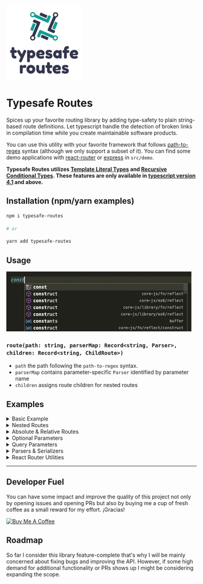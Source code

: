 <img title="logo" src="logo.png" />

# Typesafe Routes

Spices up your favorite routing library by adding type-safety to plain string-based route definitions. Let typescript handle the detection of broken links in compilation time while you create maintainable software products.

You can use this utility with your favorite framework that follows [path-to-regex](https://github.com/pillarjs/path-to-regexp) syntax (although we only support a subset of it). You can find some demo applications with [react-router](https://reacttraining.com/react-router/) or [express](https://expressjs.com/) in `src/demo`.

**Typesafe Routes utilizes [Template Literal Types](https://devblogs.microsoft.com/typescript/announcing-typescript-4-1-beta/#template-literal-types) and [Recursive Conditional Types](https://devblogs.microsoft.com/typescript/announcing-typescript-4-1-beta/#recursive-conditional-types). These features are only available in [typescript version 4.1](https://github.com/microsoft/TypeScript/issues/40124) and above.**

## Installation (npm/yarn examples)

``` sh
npm i typesafe-routes

# or

yarn add typesafe-routes
```

## Usage

![example](assets/usage.gif)

### `route(path: string, parserMap: Record<string, Parser>, children: Record<string, ChildRoute>)`

* `path` the path following the `path-to-regex` syntax.
* `parserMap` contains parameter-specific `Parser` identified by parameter name
* `children` assigns route children for nested routes

## Examples

<details>
  <summary>Basic Example</summary>

  ``` ts
  import { route, stringParser } from "typesafe-routes";

  const accountRoute = route("/account/:accountId", {
    accountId: stringParser, // parser implicitly defines the type (string) of 'accountId'
  }, {});

  // serialisation:
  accountRoute({ accountId: "5c9f1e79e96c" }).$
  // => "/account/5c9f1e79e96c"

  // parsing:
  accountRoute.parseParams({ accountId: "123"}).$
  // => { accountId: "123" }
  ```

  While `stringParser` is probably the most common parser/serializer there are also `intParser`, `floatParser`, `dateParser`, and `booleanParser` shipped with the module. But you are not limited to these. If you wish to implement your custom parserserializer just imlement the interface `Parser<T>`. You can find more details on that topic further down the page.
</details>

<details>
  <summary>Nested Routes</summary>
  
  ``` ts
  import { route } from "typesafe-routes";

  const detailsRoute = route("details", {}, {})
  const settingsRoute = route("settings", {}, { detailsRoute });
  const accountRoute = route("/account", {}, { settingsRoute });

  accountRoute({}).settingsRoute({}).detailsRoute({}).$
  // => "/account/settings/details"
  ```
</details>

<details>
  <summary>Absolute & Relative Routes</summary>

  ``` ts
  import { route } from "typesafe-routes";

  const invoice = route(":invoiceId", { invoiceId: intParser }, {});

  const invoices = route("invoices", {}, { invoice });

  const sales = route("sales", {}, { invoices });

  const home = route("/", {}, { sales }); // root route prefixed with a "/"

  // absolute routes:
  home({}).sales({}).invoices({}).invoice({invoiceId: 1234}).$ // => "/sales/invoices/1234"
  home({}).sales({}).invoices({}).$ // => "/sales/invoices"
  home({}).sales({}).$ // => "/sales"
  home({}).$ // => "/"

  // relative routes
  sales({}).invoices({}).invoice({invoiceId: 5678}).$ // => "sales/invoices/5678"
  invoices({}).invoice({invoiceId: 8765}).$ // => "invoices/8765"
  invoice({invoiceId: 4321}).$ // => "4321"

  ```
</details>

<details>
  <summary>Optional Parameters</summary>

  Parameters can be suffixed with a question mark (?) to make a parameter optional.

  ``` ts
  import { route, intParser } from "typesafe-routes";

  const userRoute = route("/user/:userId/:groupId?", {
    userId: intParser,
    groupId: intParser // parser is required also required for optional parameters
  }, {});

  userRoute({ userId: 342 }).$ // groupId is optional
  // => "/user/342"
  userRoute({ userId: 5453, groupId: 5464 }).$
  // => "/user/5453/5464"
  userRoute({ groupId: 464 }).$
  // => error because userId is missing

  // parsing:
  userRoute.parseParams({ userId: "65", groupId: "212" });
  // returns { userId: 6, groupId: 12 }
  ```

</details>

<details>
  <summary>Query Parameters</summary>

  Parameters can be prefixed with `&` to make the parameter a query parameter.

  ``` ts
  import { route, intParser } from "typesafe-routes";

  const usersRoute = route("/users&:start&:limit", {
    start: intParser,
    limit: intParser,
  }, {});

  usersRoute({ start: 10, limit: 20 }).$
  // returns "/users?start=10&limit=20"
  ```

  When serialising nested routes the query params of a parent route are always being appended to the end of the locator string.

  ``` ts
  import { route, intParser } from "typesafe-routes";

  const settingsRoute = route("/settings&:expertMode", {
    expertMode: booleanParser,
  }, {});

  const usersRoute = route("/users&:start&:limit", {
    start: intParser,
    limit: intParser,
  }, {
    settingsRoute
  });

  usersRoute({ start: 10, limit: 20 }).settingsRoute({ expertMode: true })$
  // returns "/users/settings?expertMode=true&start=10&limit=20"

  userRoute.parseParams({ start: "10", limit: "20", expertMode: "false" });
  // returns { start: 10, limit: 20, expertMode: false }
  ```

</details>

<details>
  <summary>Parsers &amp; Serializers</summary>

  If you need to parse/serialize other datatypes than primitive types or dates or the build-in parsers don't meet your requirements for some reason you can create your own parsers with a few lines of code. The `Parser<T>` interface that helps yo to achieve that is defined as followed:

  ``` ts
  interface Parser<T> {
    parse: (s: string) => T;
    serialize: (x: T) => string;
  }
  ```

  The next example shows the implementation and usage of a typesafe `Vector2D` parser/serializer.

  ``` ts
  import { Parser, route } from "typesafe-routes";

  interface Vector2D {
    x: number;
    y: number;
  };

  const vectorParser: Parser<Vector2D> = {
    serialize: (v) => btoa(JSON.stringify(v)),
    parse: (s) => JSON.parse(atob(s)),
  };

  const mapRoute = route("/map&:pos", { pos: vectorParser }, {});

  mapRoute({ pos: { x: 1, y: 0 }}).$;
  // returns "/map?pos=eyJ4IjoxLCJ5IjowfQ%3D%3D"

  vectorParser.parseParams({pos: "eyJ4IjoxLCJ5IjowfQ=="})
  // returns { pos: { x: 1, y: 0 }}
  ```

</details>

<details>
  <summary>React Router Utilities</summary>

  #### `useRouteParams(route: RouteNode)`

  Internally `useRouteParams` depends on `useParams` that will be imported from the optional dependency `react-router-dom`. However unlike `useParams` the `useRouteParams` function is able to parse query strings by utilising [`qs`](github.com/ljharb/qs).

  ``` ts
  import { route, useRouteParams } from "typesafe-routes";

  const topicRoute = route("/:topicId&:limit?", {
    topicId: stringParser,
    limit: floatParser,
  }, {});

  const Component = () => {
    const { topicId, limit } = useRouteParams(topicRoute);

    return <>{...}</>;
  }
  ```

  #### `<Link>` and `<NavLink>`

  Same as the original `<Link>` and `<NavLink>` from `react-router-dom` but require the `to` property to be a route:

  ``` ts
  import { route, Link, NavLink } from "typesafe-routes";

  const topicRoute = route("/topic", {}, {});

  <Link to={topicRoute({})}>Topic</Link>
  <NavLink to={topicRoute({})}>Topic</NavLink>

  <Link to="/topic">Topic</Link> // error "to" prop can't be string 
  <NavLink to="/topic">Topic</NavLink> // error "to" prop can't be string 
  ```

  #### `template`

  `typesafe-routes` implements a subset of template syntax of `react-router` and thus is compatible with it. But since specifying additional query params would break the compatibility (`react-router` doesn't understand the `&` prefix) the `.template` property doesn't contain any of such parameters and can be used to define router in your `react-router` app:

  ``` ts
  import { route } from "typesafe-routes";

  const topicRoute = route("/:topicId&:limit?", {
    topicId: stringParser,
    limit: floatParser,
  }, {});

  <Route path={topicRoute.template}> // template only contains the "/:topicId" path
    <Topic />
  </Route>
  ```

</details>

---

## Developer Fuel

You can have some impact and improve the quality of this project not only by opening issues and opening PRs but also by buying me a cup of fresh coffee as a small reward for my effort. ¡Gracias!

<a href="https://www.buymeacoffee.com/kruschid" target="_blank"><img width="200px" src="https://cdn.buymeacoffee.com/buttons/v2/default-orange.png" alt="Buy Me A Coffee" ></a>

## Roadmap

So far I consider this library feature-complete that's why I will be mainly concerned about fixing bugs and improving the API. However, if some high demand for additional functionality or PRs shows up I might be considering expanding the scope.
